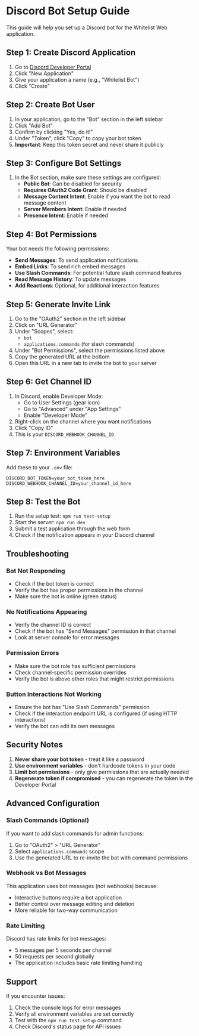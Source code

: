 # Discord Bot Setup Guide

This guide will help you set up a Discord bot for the Whitelist Web application.

## Step 1: Create Discord Application

1. Go to [Discord Developer Portal](https://discord.com/developers/applications)
2. Click "New Application"
3. Give your application a name (e.g., "Whitelist Bot")
4. Click "Create"

## Step 2: Create Bot User

1. In your application, go to the "Bot" section in the left sidebar
2. Click "Add Bot"
3. Confirm by clicking "Yes, do it!"
4. Under "Token", click "Copy" to copy your bot token
5. **Important**: Keep this token secret and never share it publicly

## Step 3: Configure Bot Settings

1. In the Bot section, make sure these settings are configured:
   - **Public Bot**: Can be disabled for security
   - **Requires OAuth2 Code Grant**: Should be disabled
   - **Message Content Intent**: Enable if you want the bot to read message content
   - **Server Members Intent**: Enable if needed
   - **Presence Intent**: Enable if needed

## Step 4: Bot Permissions

Your bot needs the following permissions:
- **Send Messages**: To send application notifications
- **Embed Links**: To send rich embed messages
- **Use Slash Commands**: For potential future slash command features
- **Read Message History**: To update messages
- **Add Reactions**: Optional, for additional interaction features

## Step 5: Generate Invite Link

1. Go to the "OAuth2" section in the left sidebar
2. Click on "URL Generator"
3. Under "Scopes", select:
   - `bot`
   - `applications.commands` (for slash commands)
4. Under "Bot Permissions", select the permissions listed above
5. Copy the generated URL at the bottom
6. Open this URL in a new tab to invite the bot to your server

## Step 6: Get Channel ID

1. In Discord, enable Developer Mode:
   - Go to User Settings (gear icon)
   - Go to "Advanced" under "App Settings"
   - Enable "Developer Mode"
2. Right-click on the channel where you want notifications
3. Click "Copy ID"
4. This is your `DISCORD_WEBHOOK_CHANNEL_ID`

## Step 7: Environment Variables

Add these to your `.env` file:

```env
DISCORD_BOT_TOKEN=your_bot_token_here
DISCORD_WEBHOOK_CHANNEL_ID=your_channel_id_here
```

## Step 8: Test the Bot

1. Run the setup test: `npm run test-setup`
2. Start the server: `npm run dev`
3. Submit a test application through the web form
4. Check if the notification appears in your Discord channel

## Troubleshooting

### Bot Not Responding
- Check if the bot token is correct
- Verify the bot has proper permissions in the channel
- Make sure the bot is online (green status)

### No Notifications Appearing
- Verify the channel ID is correct
- Check if the bot has "Send Messages" permission in that channel
- Look at server console for error messages

### Permission Errors
- Make sure the bot role has sufficient permissions
- Check channel-specific permission overrides
- Verify the bot is above other roles that might restrict permissions

### Button Interactions Not Working
- Ensure the bot has "Use Slash Commands" permission
- Check if the interaction endpoint URL is configured (if using HTTP interactions)
- Verify the bot can edit its own messages

## Security Notes

1. **Never share your bot token** - treat it like a password
2. **Use environment variables** - don't hardcode tokens in your code
3. **Limit bot permissions** - only give permissions that are actually needed
4. **Regenerate token if compromised** - you can regenerate the token in the Developer Portal

## Advanced Configuration

### Slash Commands (Optional)
If you want to add slash commands for admin functions:

1. Go to "OAuth2" > "URL Generator"
2. Select `applications.commands` scope
3. Use the generated URL to re-invite the bot with command permissions

### Webhook vs Bot Messages
This application uses bot messages (not webhooks) because:
- Interactive buttons require a bot application
- Better control over message editing and deletion
- More reliable for two-way communication

### Rate Limiting
Discord has rate limits for bot messages:
- 5 messages per 5 seconds per channel
- 50 requests per second globally
- The application includes basic rate limiting handling

## Support

If you encounter issues:
1. Check the console logs for error messages
2. Verify all environment variables are set correctly
3. Test with the `npm run test-setup` command
4. Check Discord's status page for API issues
